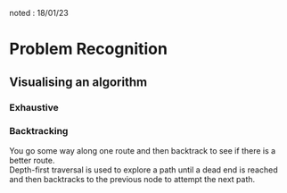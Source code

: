 noted : 18/01/23

# Problem Recognition

## Visualising an algorithm

### Exhaustive

### Backtracking
You go some way along one route and then backtrack to see if there is a better route.  
Depth-first traversal is used to explore a path until a dead end is reached and then backtracks to the previous node to attempt the next path.  
